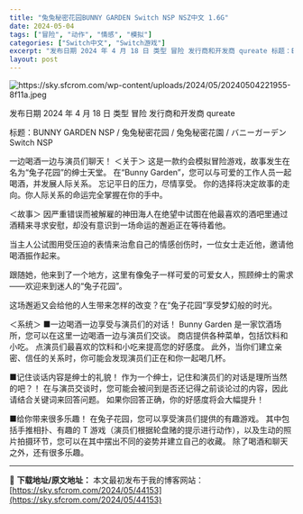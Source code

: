 ```yaml
---
title: "兔兔秘密花园BUNNY GARDEN Switch NSP NSZ中文 1.6G"
date: 2024-05-04
tags: ["冒险", "动作", "情感", "模拟"]
categories: ["Switch中文", "Switch游戏"]
excerpt: "发布日期 2024 年 4 月 18 日 类型 冒险 发行商和开发商 qureate 标题：BUNNY GARDEN NSP / 兔兔秘密花园 / 兔兔秘密花園 / バニーガーデン Switch NSP 一边喝酒一边与演员们聊天！ ＜关于＞ 这是一款约会模拟冒险游戏，故事发生在名为“兔子花园”的绅士&hellip;"
layout: post
---
```


<img class="aligncenter" src="https://sky.sfcrom.com/wp-content/uploads/2024/05/20240504221955-8f11a.jpeg" alt="https://sky.sfcrom.com/wp-content/uploads/2024/05/20240504221955-8f11a.jpeg" />

发布日期 2024 年 4 月 18 日
类型 冒险
发行商和开发商 qureate

标题：BUNNY GARDEN NSP / 兔兔秘密花园 / 兔兔秘密花園 / バニーガーデン Switch NSP

一边喝酒一边与演员们聊天！
＜关于＞
这是一款约会模拟冒险游戏，故事发生在名为“兔子花园”的绅士天堂。
在“Bunny Garden”，您可以与可爱的工作人员一起喝酒，并发展人际关系。
忘记平日的压力，尽情享受。
你的选择将决定故事的走向。你人际关系的命运完全掌握在你的手中。

＜故事＞
因严重错误而被解雇的神田海人在绝望中试图在他最喜欢的酒吧里通过酒精来寻求安慰，却没有意识到一场命运的邂逅正在等待着他。

当主人公试图用受压迫的表情来治愈自己的情感创伤时，一位女士走近他，邀请他喝酒振作起来。

跟随她，他来到了一个地方，这里有像兔子一样可爱的可爱女人，照顾绅士的需求——欢迎来到迷人的“兔子花园”。

这场邂逅又会给他的人生带来怎样的改变？在“兔子花园”享受梦幻般的时光。

＜系统＞
■一边喝酒一边享受与演员们的对话！
Bunny Garden 是一家饮酒场所，您可以在这里一边喝酒一边与演员们交谈。
商店提供各种菜单，包括饮料和小吃。
点演员们最喜欢的饮料和小吃来提高您的好感度。
此外，当你们建立亲密、信任的关系时，你可能会发现演员们正在和你一起喝几杯。

■记住谈话内容是绅士的礼貌！
作为一个绅士，记住和演员们的对话是理所当然的吧？！
在与演员交谈时，您可能会被问到是否还记得之前谈论过的内容，因此请结合关键词来回答问题。
如果你回答正确，你的好感度将会大幅提升！

■给你带来很多乐趣！
在兔子花园，您可以享受演员们提供的有趣游戏。
其中包括手推相扑、有趣的 T 游戏（演员们根据轮盘赌的提示进行动作），以及生动的照片拍摄环节，您可以在其中摆出不同的姿势并建立自己的收藏。
除了喝酒和聊天之外，还有很多乐趣。

---
📖 **下载地址/原文地址：** 本文最初发布于我的博客网站：[https://sky.sfcrom.com/2024/05/44153](https://sky.sfcrom.com/2024/05/44153)
